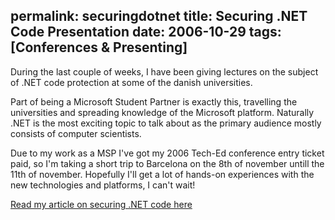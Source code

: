 permalink: securingdotnet
title: Securing .NET Code Presentation
date: 2006-10-29
tags: [Conferences & Presenting]
---
During the last couple of weeks, I have been giving lectures on the subject of .NET code protection at some of the danish universities.

<!-- more -->

Part of being a Microsoft Student Partner is exactly this, travelling the universities and spreading knowledge of the Microsoft platform. Naturally .NET is the most exciting topic to talk about as the primary audience mostly consists of computer scientists.

Due to my work as a MSP I've got my 2006 Tech-Ed conference entry ticket paid, so I'm taking a short trip to Barcelona on the 8th of november untill the 11th of november. Hopefully I'll get a lot of hands-on experiences with the new technologies and platforms, I can't wait!

[Read my article on securing .NET code here](http://www.improve.dk/articles/dotnet/securing-dotnet-code/)
